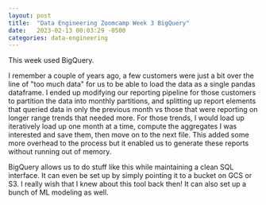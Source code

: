 ```yaml
---
layout: post
title:  "Data Engineering Zoomcamp Week 3 BigQuery"
date:   2023-02-13 00:03:29 -0500
categories: data-engineering
---
```


This week used BigQuery. 

I remember a couple of years ago, a few customers were just a bit over the line of "too much data" for us to be able to load the data as a single pandas dataframe. I ended up modifying our reporting pipeline for those customers to partition the data into monthly partitions, and splitting up report elements that queried data in only the previous month vs those that were reporting on longer range trends that needed more. For those trends, I would load up iteratively load up one month at a time, compute the aggregates I was interested and save them, then move on to the next file. This added some more overhead to the process but it enabled us to generate these reports without running out of memory. 

BigQuery allows us to do stuff like this while maintaining a clean SQL interface. It can even be set up by simply pointing it to a bucket on GCS or S3. I really wish that I knew about this tool back then! It can also set up a bunch of ML modeling as well.